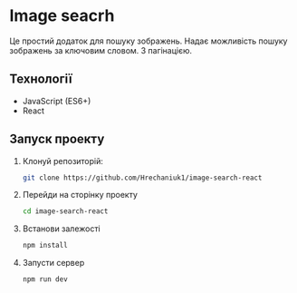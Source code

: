# Image seacrh

Це простий додаток для пошуку зображень. Надає можливість пошуку зображень за ключовим словом. З пагінацією.

## Технології
- JavaScript (ES6+)
- React

## Запуск проекту
1. Клонуй репозиторій:
   ```bash
   git clone https://github.com/Hrechaniuk1/image-search-react
2. Перейди на сторінку проекту
   ```bash
   cd image-search-react
3. Встанови залежості
   ```bash
   npm install
4. Запусти сервер
   ```bash
   npm run dev

